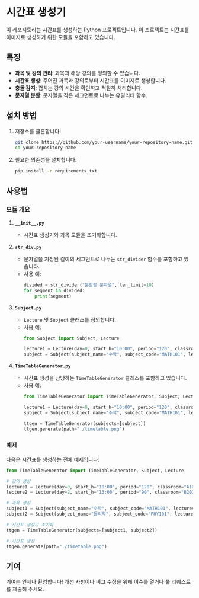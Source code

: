 
# 시간표 생성기

이 레포지토리는 시간표를 생성하는 Python 프로젝트입니다. 이 프로젝트는 시간표를 이미지로 생성하기 위한 모듈을 포함하고 있습니다.

## 특징

- **과목 및 강의 관리**: 과목과 해당 강의를 정의할 수 있습니다.
- **시간표 생성**: 주어진 과목과 강의로부터 시간표를 이미지로 생성합니다.
- **충돌 감지**: 겹치는 강의 시간을 확인하고 적절히 처리합니다.
- **문자열 분할**: 문자열을 작은 세그먼트로 나누는 유틸리티 함수.

## 설치 방법

1. 저장소를 클론합니다:

   ```bash
   git clone https://github.com/your-username/your-repository-name.git
   cd your-repository-name
   ```

2. 필요한 의존성을 설치합니다:

   ```bash
   pip install -r requirements.txt
   ```

## 사용법

### 모듈 개요

1. **`__init__.py`**
   - 시간표 생성기와 과목 모듈을 초기화합니다.

2. **`str_div.py`**
   - 문자열을 지정된 길이의 세그먼트로 나누는 `str_divider` 함수를 포함하고 있습니다.
   - 사용 예:
     ```python
     divided = str_divider("분할할 문자열", len_limit=10)
     for segment in divided:
         print(segment)
     ```

3. **`Subject.py`**
   - `Lecture` 및 `Subject` 클래스를 정의합니다.
   - 사용 예:
     ```python
     from Subject import Subject, Lecture

     lecture1 = Lecture(day=0, start_h="10:00", period="120", classroom="A101")
     subject = Subject(subject_name="수학", subject_code="MATH101", lectures=[lecture1])
     ```

4. **`TimeTableGenerator.py`**
   - 시간표 생성을 담당하는 `TimeTableGenerator` 클래스를 포함하고 있습니다.
   - 사용 예:
     ```python
     from TimeTableGenerator import TimeTableGenerator, Subject, Lecture

     lecture1 = Lecture(day=0, start_h="10:00", period="120", classroom="A101")
     subject = Subject(subject_name="수학", subject_code="MATH101", lectures=[lecture1])

     ttgen = TimeTableGenerator(subjects=[subject])
     ttgen.generate(path="./timetable.png")
     ```

### 예제

다음은 시간표를 생성하는 전체 예제입니다:

```python
from TimeTableGenerator import TimeTableGenerator, Subject, Lecture

# 강의 생성
lecture1 = Lecture(day=0, start_h="10:00", period="120", classroom="A101")
lecture2 = Lecture(day=2, start_h="13:00", period="90", classroom="B202")

# 과목 생성
subject1 = Subject(subject_name="수학", subject_code="MATH101", lectures=[lecture1])
subject2 = Subject(subject_name="물리학", subject_code="PHY101", lectures=[lecture2])

# 시간표 생성기 초기화
ttgen = TimeTableGenerator(subjects=[subject1, subject2])

# 시간표 생성
ttgen.generate(path="./timetable.png")
```

## 기여

기여는 언제나 환영합니다! 개선 사항이나 버그 수정을 위해 이슈를 열거나 풀 리퀘스트를 제출해 주세요.
